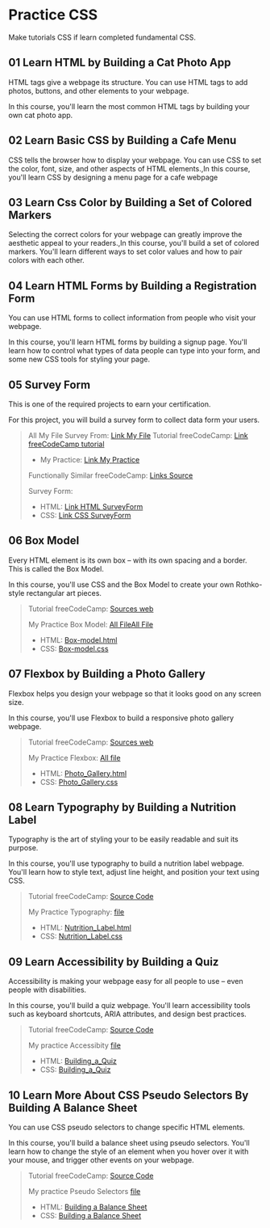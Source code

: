 # Practice CSS

Make tutorials CSS if learn completed fundamental CSS.

## 01 Learn HTML by Building a Cat Photo App

HTML tags give a webpage its structure. You can use HTML tags to add photos, buttons, and other elements to your webpage.

In this course, you'll learn the most common HTML tags by building your own cat photo app.

## 02 Learn Basic CSS by Building a Cafe Menu

CSS tells the browser how to display your webpage. You can use CSS to set the color, font, size, and other aspects of HTML elements.,In this course, you'll learn CSS by designing a menu page for a cafe webpage

## 03 Learn Css Color by Building a Set of Colored Markers

Selecting the correct colors for your webpage can greatly improve the aesthetic appeal to your readers.,In this course, you'll build a set of colored markers. You'll learn different ways to set color values and how to pair colors with each other.

## 04 Learn HTML Forms by Building a Registration Form

You can use HTML forms to collect information from people who visit your webpage.

In this course, you'll learn HTML forms by building a signup page. You'll learn how to control what types of data people can type into your form, and some new CSS tools for styling your page.

## 05 Survey Form

This is one of the required projects to earn your certification.

For this project, you will build a survey form to collect data form your users.

> All My File Survey From: [Link My File](./05_Survey_Form/)
> Tutorial freeCodeCamp: [Link freeCodeCamp tutorial](https://www.freecodecamp.org/learn/2022/responsive-web-design/build-a-survey-form-project/build-a-survey-form)
>
> - My Practice: [Link My Practice](./05_Survey_Form/05_Survey_Form.html)
>
> Functionally Similar freeCodeCamp: [Links Source](https://survey-form.freecodecamp.rocks/)
>
> Survey Form:
>
> - HTML: [Link HTML SurveyForm](./05_Survey_Form/05_1_SurveyForm.html)
> - CSS: [Link CSS SurveyForm](./05_Survey_Form/05_1_SurveyForm.css)
>
## 06 Box Model

Every HTML element is its own box – with its own spacing and a border. This is called the Box Model.

In this course, you'll use CSS and the Box Model to create your own Rothko-style rectangular art pieces.

> Tutorial freeCodeCamp: [Sources web](https://www.freecodecamp.org/learn/2022/responsive-web-design/learn-the-css-box-model-by-building-a-rothko-painting/step-45)
>
> My Practice Box Model: [All File](./06_Box-model/)[All File](./06_Box-model/)
>
> - HTML: [Box-model.html](./06_Box-model/06_Box-model.html)
> - CSS: [Box-model.css](./06_Box-model/06_Box-model.css)

## 07 Flexbox by Building a Photo Gallery

Flexbox helps you design your webpage so that it looks good on any screen size.

In this course, you'll use Flexbox to build a responsive photo gallery webpage.

> Tutorial freeCodeCamp: [Sources web](https://www.freecodecamp.org/learn/2022/responsive-web-design/learn-css-flexbox-by-building-a-photo-gallery/step-21)
>
> My Practice Flexbox: [All file](./07_Flexbox/)
>
> - HTML: [Photo_Gallery.html](./07_Flexbox/Photo_Gallery.html)
> - CSS: [Photo_Gallery.css](./07_Flexbox/Photo_Gallery.css)

## 08 Learn Typography by Building a Nutrition Label

Typography is the art of styling your to be easily readable and suit its purpose.

In this course, you'll use typography to build a nutrition label webpage. You'll learn how to style text, adjust line height, and position your text using CSS.

> Tutorial freeCodeCamp: [Source Code](https://www.freecodecamp.org/learn/2022/responsive-web-design/learn-typography-by-building-a-nutrition-label/step-67)
>
> My Practice Typography: [file](./08_Typography/)
>
> - HTML: [Nutrition_Label.html](./08_Typography/Nutrition_Label.html)
> - CSS: [Nutrition_Label.css](./08_Typography/Nutrition_Label.css)

## 09 Learn Accessibility by Building a Quiz

Accessibility is making your webpage easy for all people to use – even people with disabilities.

In this course, you'll build a quiz webpage. You'll learn accessibility tools such as keyboard shortcuts, ARIA attributes, and design best practices.

> Tutorial freeCodeCamp: [Source Code](https://www.freecodecamp.org/learn/2022/responsive-web-design/learn-accessibility-by-building-a-quiz/step-68)
>
> My practice Accessibity [file](./09_Accessibility/)
>
> - HTML: [Building_a_Quiz](./09_Accessibility/Building_a_Quiz.html)
> - CSS: [Building_a_Quiz](./09_Accessibility/Building_a_Quiz.css)
>

## 10 Learn More About CSS Pseudo Selectors By Building A Balance Sheet

You can use CSS pseudo selectors to change specific HTML elements.

In this course, you'll build a balance sheet using pseudo selectors. You'll learn how to change the style of an element when you hover over it with your mouse, and trigger other events on your webpage.

> Tutorial freeCodeCamp: [Source Code](https://www.freecodecamp.org/learn/2022/responsive-web-design/learn-more-about-css-pseudo-selectors-by-building-a-balance-sheet/step-66)
>
> My practice Pseudo Selectors [file](./10_Pseudo_Selectors/)
>
> - HTML: [Building a Balance Sheet](./10_Pseudo_Selectors/Balance_Sheet.html)
> - CSS: [Building a Balance Sheet](./10_Pseudo_Selectors/Balance_Sheet.css)
>
